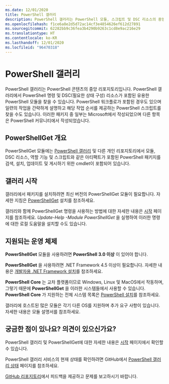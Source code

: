 ```yaml
---
ms.date: 12/01/2020
title: PowerShell 갤러리
description: PowerShell 갤러리는 PowerShell 모듈, 스크립트 및 DSC 리소스의 중앙 리포지토리입니다.
ms.openlocfilehash: f1ce6a8e2d5d72ac14cf3e4854626ef612d27891
ms.sourcegitcommit: 62282bb9c36fea3b4290b9263c1cd8e9ac216e29
ms.translationtype: HT
ms.contentlocale: ko-KR
ms.lasthandoff: 12/01/2020
ms.locfileid: "96470318"
---
```

# <a name="the-powershell-gallery"></a>PowerShell 갤러리

PowerShell 갤러리는 PowerShell 콘텐츠의 중앙 리포지토리입니다. PowerShell 갤러리에서 PowerShell 명령 및 DSC(필요한 상태 구성) 리소스가 포함된 유용한 PowerShell 모듈을 찾을 수 있습니다.
PowerShell 워크플로가 포함된 경우도 있으며 일련의 작업을 간략하게 설명하고 해당 작업 순서를 제공하는 PowerShell 스크립트를 찾을 수도 있습니다. 이러한 패키지 중 일부는 Microsoft에서 작성되었으며 다른 항목은 PowerShell 커뮤니티에서 작성되었습니다.

## <a name="powershellget-overview"></a>PowerShellGet 개요

PowerShellGet 모듈에는 [PowerShell 갤러리](https://www.PowerShellGallery.com) 및 다른 개인 리포지토리에서 모듈, DSC 리소스, 역할 기능 및 스크립트와 같은 아티팩트가 포함된 PowerShell 패키지를 검색, 설치, 업데이트 및 게시하기 위한 cmdlet이 포함되어 있습니다.

## <a name="getting-started-with-the-gallery"></a>갤러리 시작

갤러리에서 패키지를 설치하려면 최신 버전의 PowerShellGet 모듈이 필요합니다. 자세한 지침은 [PowerShellGet](installing-psget.md) 설치를 참조하세요.

갤러리와 함께 PowerShellGet 명령을 사용하는 방법에 대한 자세한 내용은 [시작](getting-started.md) 페이지를 참조하세요. *Update-Help -Module PowerShellGet* 을 실행하여 이러한 명령에 대한 로컬 도움말을 설치할 수도 있습니다.

## <a name="supported-operating-systems"></a>지원되는 운영 체제

**PowerShellGet** 모듈을 사용하려면 **PowerShell 3.0 이상** 이 있어야 합니다.

**PowerShellGet** 을 사용하려면 .NET Framework 4.5 이상이 필요합니다. 자세한 내용은 [개발자용 .NET Framework 설치](/dotnet/framework/install/guide-for-developers)를 참조하세요.

**PowerShell Core** 는 교차 플랫폼이므로 Windows, Linux 및 MacOS에서 작동하며, 그렇기 때문에 **PowerShellGet** 을 이러한 시스템들에서 사용할 수 있습니다. **PowerShell Core** 가 지원하는 전체 시스템 목록은 [PowerShell 설치](/powershell/scripting/install/installing-powershell)를 참조하세요.

갤러리에 호스트된 많은 모듈은 각기 다른 OS를 지원하며 추가 요구 사항이 있습니다.
자세한 내용은 모듈 설명서를 참조하세요.

## <a name="got-a-question-have-feedback"></a>궁금한 점이 있나요? 의견이 있으신가요?

PowerShell 갤러리 및 PowerShellGet에 대한 자세한 내용은 [시작](getting-started.md) 페이지에서 확인할 수 있습니다.

PowerShell 갤러리 서비스의 현재 상태를 확인하려면 GitHub에서 [PowerShell 갤러리 상태](https://github.com/PowerShell/PowerShellGallery/blob/master/psgallery_status.md) 페이지를 참조하세요.

[GitHub 리포지토리](https://github.com/PowerShell/PowerShellGallery/issues)에서 피드백을 제공하고 문제를 보고하시기 바랍니다.
